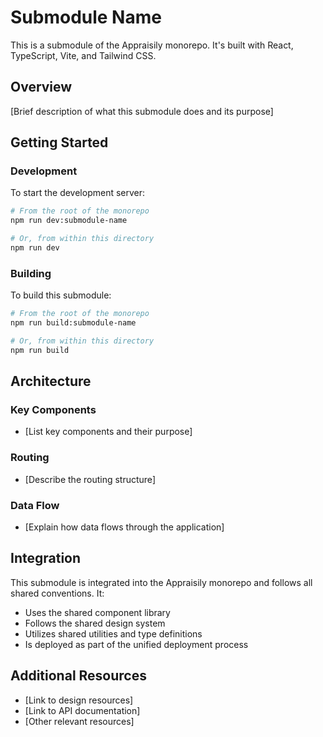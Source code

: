 # Submodule Name

This is a submodule of the Appraisily monorepo. It's built with React, TypeScript, Vite, and Tailwind CSS.

## Overview

[Brief description of what this submodule does and its purpose]

## Getting Started

### Development

To start the development server:

```bash
# From the root of the monorepo
npm run dev:submodule-name

# Or, from within this directory
npm run dev
```

### Building

To build this submodule:

```bash
# From the root of the monorepo
npm run build:submodule-name

# Or, from within this directory
npm run build
```

## Architecture

### Key Components

- [List key components and their purpose]

### Routing

- [Describe the routing structure]

### Data Flow

- [Explain how data flows through the application]

## Integration

This submodule is integrated into the Appraisily monorepo and follows all shared conventions. It:

- Uses the shared component library
- Follows the shared design system
- Utilizes shared utilities and type definitions
- Is deployed as part of the unified deployment process

## Additional Resources

- [Link to design resources]
- [Link to API documentation]
- [Other relevant resources] 